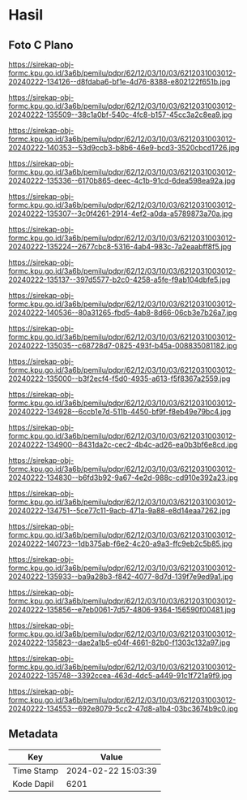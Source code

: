 # Hasil

## Foto C Plano

https://sirekap-obj-formc.kpu.go.id/3a6b/pemilu/pdpr/62/12/03/10/03/6212031003012-20240222-134126--d8fdaba6-bf1e-4d76-8388-e802122f651b.jpg

https://sirekap-obj-formc.kpu.go.id/3a6b/pemilu/pdpr/62/12/03/10/03/6212031003012-20240222-135509--38c1a0bf-540c-4fc8-b157-45cc3a2c8ea9.jpg

https://sirekap-obj-formc.kpu.go.id/3a6b/pemilu/pdpr/62/12/03/10/03/6212031003012-20240222-140353--53d9ccb3-b8b6-46e9-bcd3-3520cbcd1726.jpg

https://sirekap-obj-formc.kpu.go.id/3a6b/pemilu/pdpr/62/12/03/10/03/6212031003012-20240222-135336--6170b865-deec-4c1b-91cd-6dea598ea92a.jpg

https://sirekap-obj-formc.kpu.go.id/3a6b/pemilu/pdpr/62/12/03/10/03/6212031003012-20240222-135307--3c0f4261-2914-4ef2-a0da-a5789873a70a.jpg

https://sirekap-obj-formc.kpu.go.id/3a6b/pemilu/pdpr/62/12/03/10/03/6212031003012-20240222-135224--2677cbc8-5316-4ab4-983c-7a2eaabff8f5.jpg

https://sirekap-obj-formc.kpu.go.id/3a6b/pemilu/pdpr/62/12/03/10/03/6212031003012-20240222-135137--397d5577-b2c0-4258-a5fe-f9ab104dbfe5.jpg

https://sirekap-obj-formc.kpu.go.id/3a6b/pemilu/pdpr/62/12/03/10/03/6212031003012-20240222-140536--80a31265-fbd5-4ab8-8d66-06cb3e7b26a7.jpg

https://sirekap-obj-formc.kpu.go.id/3a6b/pemilu/pdpr/62/12/03/10/03/6212031003012-20240222-135035--c68728d7-0825-493f-b45a-008835081182.jpg

https://sirekap-obj-formc.kpu.go.id/3a6b/pemilu/pdpr/62/12/03/10/03/6212031003012-20240222-135000--b3f2ecf4-f5d0-4935-a613-f5f8367a2559.jpg

https://sirekap-obj-formc.kpu.go.id/3a6b/pemilu/pdpr/62/12/03/10/03/6212031003012-20240222-134928--6ccb1e7d-511b-4450-bf9f-f8eb49e79bc4.jpg

https://sirekap-obj-formc.kpu.go.id/3a6b/pemilu/pdpr/62/12/03/10/03/6212031003012-20240222-134900--8431da2c-cec2-4b4c-ad26-ea0b3bf6e8cd.jpg

https://sirekap-obj-formc.kpu.go.id/3a6b/pemilu/pdpr/62/12/03/10/03/6212031003012-20240222-134830--b6fd3b92-9a67-4e2d-988c-cd910e392a23.jpg

https://sirekap-obj-formc.kpu.go.id/3a6b/pemilu/pdpr/62/12/03/10/03/6212031003012-20240222-134751--5ce77c11-9acb-471a-9a88-e8d14eaa7262.jpg

https://sirekap-obj-formc.kpu.go.id/3a6b/pemilu/pdpr/62/12/03/10/03/6212031003012-20240222-140723--1db375ab-f6e2-4c20-a9a3-ffc9eb2c5b85.jpg

https://sirekap-obj-formc.kpu.go.id/3a6b/pemilu/pdpr/62/12/03/10/03/6212031003012-20240222-135933--ba9a28b3-f842-4077-8d7d-139f7e9ed9a1.jpg

https://sirekap-obj-formc.kpu.go.id/3a6b/pemilu/pdpr/62/12/03/10/03/6212031003012-20240222-135856--e7eb0061-7d57-4806-9364-156590f00481.jpg

https://sirekap-obj-formc.kpu.go.id/3a6b/pemilu/pdpr/62/12/03/10/03/6212031003012-20240222-135823--dae2a1b5-e04f-4661-82b0-f1303c132a97.jpg

https://sirekap-obj-formc.kpu.go.id/3a6b/pemilu/pdpr/62/12/03/10/03/6212031003012-20240222-135748--3392ccea-463d-4dc5-a449-91c1f721a9f9.jpg

https://sirekap-obj-formc.kpu.go.id/3a6b/pemilu/pdpr/62/12/03/10/03/6212031003012-20240222-134553--692e8079-5cc2-47d8-a1b4-03bc3674b9c0.jpg


## Metadata

| Key        | Value               |
| ---------- | ------------------- |
| Time Stamp | 2024-02-22 15:03:39 |
| Kode Dapil | 6201                |



